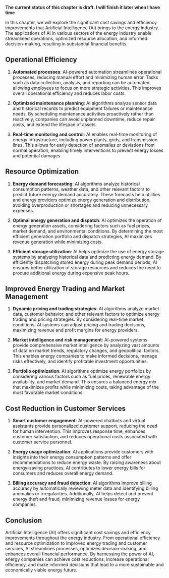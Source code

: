 **The current status of this chapter is draft. I will finish it later when I have time**

In this chapter, we will explore the significant cost savings and efficiency improvements that Artificial Intelligence (AI) brings to the energy industry. The applications of AI in various sectors of the energy industry enable streamlined operations, optimized resource allocation, and informed decision-making, resulting in substantial financial benefits.

Operational Efficiency
----------------------

1. **Automated processes**: AI-powered automation streamlines operational processes, reducing manual effort and minimizing human error. Tasks such as data collection, analysis, and reporting can be automated, allowing employees to focus on more strategic activities. This improves overall operational efficiency and reduces labor costs.

2. **Optimized maintenance planning**: AI algorithms analyze sensor data and historical records to predict equipment failures or maintenance needs. By scheduling maintenance activities proactively rather than reactively, companies can avoid unplanned downtime, reduce repair costs, and extend the lifespan of assets.

3. **Real-time monitoring and control**: AI enables real-time monitoring of energy infrastructure, including power plants, grids, and transmission lines. This allows for early detection of anomalies or deviations from normal operation, enabling timely interventions to prevent energy losses and potential damages.

Resource Optimization
---------------------

1. **Energy demand forecasting**: AI algorithms analyze historical consumption patterns, weather data, and other relevant factors to predict future energy demand accurately. These forecasts help utilities and energy providers optimize energy generation and distribution, avoiding overproduction or shortages and reducing unnecessary expenses.

2. **Optimal energy generation and dispatch**: AI optimizes the operation of energy generation assets, considering factors such as fuel prices, market demand, and environmental conditions. By determining the most efficient generation portfolio and dispatch strategies, AI maximizes revenue generation while minimizing costs.

3. **Efficient storage utilization**: AI helps optimize the use of energy storage systems by analyzing historical data and predicting energy demand. By efficiently dispatching stored energy during peak demand periods, AI ensures better utilization of storage resources and reduces the need to procure additional energy during expensive peak hours.

Improved Energy Trading and Market Management
---------------------------------------------

1. **Dynamic pricing and trading strategies**: AI algorithms analyze market data, customer behavior, and other relevant factors to optimize energy trading and pricing strategies. By considering real-time market conditions, AI systems can adjust pricing and trading decisions, maximizing revenue and profit margins for energy providers.

2. **Market intelligence and risk management**: AI-powered systems provide comprehensive market intelligence by analyzing vast amounts of data on market trends, regulatory changes, and geopolitical factors. This enables energy companies to make informed decisions, manage risks effectively, and identify profitable investment opportunities.

3. **Portfolio optimization**: AI algorithms optimize energy portfolios by considering various factors such as fuel prices, renewable energy availability, and market demand. This ensures a balanced energy mix that maximizes profits while minimizing costs, taking advantage of the most favorable market conditions.

Cost Reduction in Customer Services
-----------------------------------

1. **Smart customer engagement**: AI-powered chatbots and virtual assistants provide personalized customer support, reducing the need for human intervention. This improves response time, enhances customer satisfaction, and reduces operational costs associated with customer service personnel.

2. **Energy usage optimization**: AI applications provide customers with insights into their energy consumption patterns and offer recommendations to reduce energy waste. By raising awareness about energy-saving practices, AI contributes to lower energy bills for consumers and reduces overall energy demand.

3. **Billing accuracy and fraud detection**: AI algorithms improve billing accuracy by automatically reviewing meter data and identifying billing anomalies or irregularities. Additionally, AI helps detect and prevent energy theft and fraud, minimizing revenue losses for energy companies.

Conclusion
----------

Artificial Intelligence (AI) offers significant cost savings and efficiency improvements throughout the energy industry. From operational efficiency and resource optimization to improved energy trading and customer services, AI streamlines processes, optimizes decision-making, and enhances overall financial performance. By harnessing the power of AI, energy companies can achieve cost reductions, increase operational efficiency, and make informed decisions that lead to a more sustainable and economically viable energy future.
